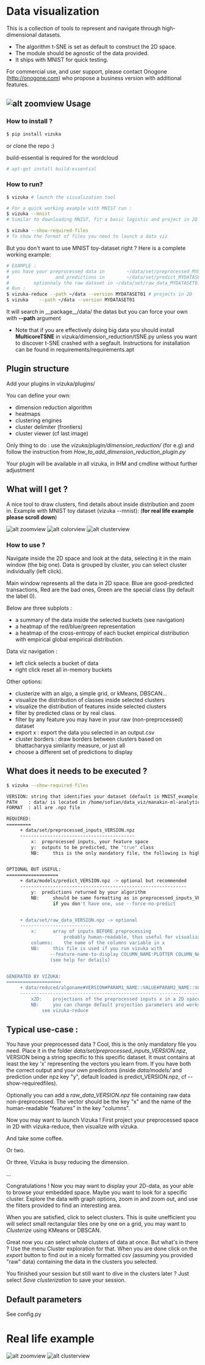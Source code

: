 Data visualization
==================

This is a collection of tools to represent and navigate through high-dimensional datasets.
 * The algorithm t-SNE is set as default to construct the 2D space.
 * The module should be agnostic of the data provided.
 * It ships with MNIST for quick testing.

For commercial use, and user support, please contact Onogone (http://onogone.com) who propose a business version with additional features.

![alt zoomview](docs/zoom_view.png)
Usage
-----
### How to install ?
```sh
$ pip install vizuka
```
or clone the repo :)

build-essential is required for the wordcloud
```sh
# apt-get install build-essential
```


### How to run?


```sh
$ vizuka # launch the visualization tool

# For a quick working example with MNIST run :
$ vizuka --mnist
# Similar to downloading MNIST, fit a basic logistic and project in 2D with tSNE

$ vizuka --show-required-files
# To show the format of files you need to launch a data viz
```

But you don't want to use MNIST toy-dataset right ? Here is a complete working example:
```sh
# EXAMPLE :
# you have your preprocessed data in 		~/data/set/preprocessed_MYDATASET01.npz
#                 and predictions in 		~/data/set/predict_MYDATASET01.npz
#		  optionnaly the raw dataset in ~/data/set/raw_data_MYDATASET01.npz
# Run :
$ vizuka-reduce --path ~/data --version MYDATASET01 # projects in 2D
$ vizuka 	--path ~/data --version MYDATASET01
```


It will search in \_\_package\_\_/data/ the datas but you can force your own with __--path__ argument

* Note that if you are effectively doing big data you should install **MulticoreTSNE** in vizuka/dimension\_reduction/tSNE.py unless you want to discover t-SNE crashed with a segfault. Instructions for installation can be found in requirements/requirements.apt

Plugin structure
----------------
Add your plugins in vizuka/plugins/

You can define your own:
 * dimension reduction algorithm
 * heatmaps
 * clustering engines
 * cluster delimiter (frontiers)
 * cluster viewer (cf last image)

Only thing to do : use the *vizuka/plugin/dimension\_reduction/* (for e.g) and follow the instruction from *How\_to\_add\_dimension\_reduction\_plugin.py*

Your plugin will be available in all vizuka, in IHM and cmdline without further adjustment

What will I get ?
-----------------

A nice tool to draw clusters, find details about inside distribution and zoom in.
Example with MNIST toy dataset (vizuka --mnist): (**for real life example please scroll down**)

![alt zoomview](docs/main_view.png)
![alt colorview](docs/color_alternative.png)
![alt clusterview](docs/cluster_view.png)


### How to use ?
Navigate inside the 2D space and look at the data, selecting it in the main window (the big one). Data is grouped by cluster, you can select cluster individually (left click).

Main window represents all the data in 2D space. Blue are good-predicted transactions, Red are the bad ones, Green are the special class (by default the label 0).

Below are three subplots :
* a summary of the data inside the selected buckets (see navigation)
* a heatmap of the red/blue/green representation
* a heatmap of the cross-entropy of each bucket empirical distribution with empirical global empirical distribution.

Data viz navigation :
* left click selects a bucket of data
* right click reset all in-memory buckets

Other options:
* clusterize with an algo, a simple grid, or kMeans, DBSCAN...
* visualize the distribution of classes inside selected clusters
* visualize the distribution of features inside selected clusters
* filter by predicted class or by real class.
* filter by any feature you may have in your raw (non-preprocessed) dataset
* export x : export the data you selected in an output.csv 
* cluster borders : draw borders between clusters based on bhattacharyya similarity measure, or just all
* choose a different set of predictions to display

What does it needs to be executed ?
-----------------------------------

```sh
$ vizuka --show-required-files

VERSION: string that identifies your dataset (default is MNIST_example)
PATH	: data/ is located in /home/sofian/data_viz/manakin-ml-analytics/vizuka, change with --path
FORMAT	: all are .npz file

REQUIRED:
=========
	 + data/set/preprocessed_inputs_VERSION.npz
	 ------------------------------------------
		 x:	 preprocessed inputs, your feature space
		 y:	 outputs to be predicted, the "true" class
		 NB:	 this is the only mandatory file, the following is highly recommended:


OPTIONAL BUT USEFUL:
===================
	 + data/models/predict_VERSION.npz -> optional but recommended
	 -------------------------------------------------------------
		 y:	 predictions returned by your algorithm
		 NB:	 should be same formatting as in preprocessed_inputs_VERSION["y"])
				 if you don't have one, use --force-no-predict


	 + data/set/raw_data_VERSION.npz -> optional
	 --------------------------
		 x:		 array of inputs BEFORE preprocessing
					 probably human-readable, thus useful for visualization
		 columns:	 the name of the columns variable in x
		 NB:	 this file is used if you run vizuka with
			    --feature-name-to-display COLUMN_NAME:PLOTTER COLUMN_NAME2:PLOTTER2 or
			    (see help for details)


GENERATED BY VIZUKA:
====================
	 + data/reduced/algoname#VERSION#PARAM1_NAME::VALUE#PARAM2_NAME::VALUE.npz
	 ------------------------------------------------------------------------
		 x2D:	 projections of the preprocessed inputs x in a 2D space
		 NB:	 you can change default projection parameters and works with several ones
			 see vizuka-reduce

```

Typical use-case :
------------------

You have your preprocessed data ? Cool, this is the only mandatory file you need. Place it in the folder *data/set/preprocessed_inputs\_VERSION.npz*, VERSION being a string specific to this specific dataset. It must contains at least the key 'x' representing the vectors you learn from. If you have both the correct output and your own predicitons (inside *data/models/* and prediction under npz key "y", default loaded is predict_VERSION.npz, cf --show-requiredfiles).

Optionally you can add a *raw_data_VERSION.npz* file containing raw data non-preprocessed. The vector should be the key "x" and the name of the human-readable "features" in the key "columns".

Now you may want to launch Vizuka ! First project your preprocessed space in 2D with vizuka-reduce, then visualize with vizuka.

And take some coffee.

Or two.

Or three, Vizuka is busy reducing the dimension.

...

Congratulations ! Now you may want to display your 2D-data, as your able to browse your embedded space. Maybe you want to look for a specific cluster. Explore the data with graph options, zoom in and zoom out, and use the filters provided to find an interesting area.

When you are satisfied, click to select clusters. This is quite unefficient you will select small rectangular tiles one by one on a grid, you may want to *Clusterize* using KMeans or DBSCAN.

Great now you can select whole clusters of data at once. But what's in there ? Use the menu Cluster exploration for that. When you are done click on the *export* button to find out in a nicely formatted csv (assuming you provided "raw" data) containing the data in the clusters you selected.

You finished your session but still want to dive in the clusters later ? Just select *Save clusterization* to save your session.


Default parameters
------------------

See config.py

Real life example
=================

![alt zoomview](docs/zoom_view.png)
![alt clusterview](docs/cluster_view-mana.png)
